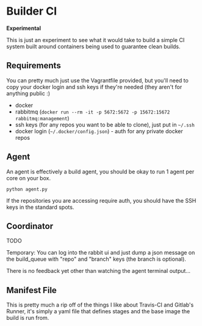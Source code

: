 # Builder CI

**Experimental**

This is just an experiment to see what it would take to build a simple CI system built around containers being used to guarantee clean builds.

## Requirements

You can pretty much just use the Vagrantfile provided, but you'll need to copy your docker login and ssh keys if they're needed (they aren't for anything public :)

* docker
* rabbitmq (`docker run --rm -it -p 5672:5672 -p 15672:15672 rabbitmq:management`)
* ssh keys (for any repos you want to be able to clone), just put in `~/.ssh`
* docker login (`~/.docker/config.json`) - auth for any private docker repos

## Agent

An agent is effectively a build agent, you should be okay to run 1 agent per core on your box.

    python agent.py

If the repositories you are accessing require auth, you should have the SSH keys in the standard spots.

## Coordinator

TODO

Temporary: You can log into the rabbit ui and just dump a json message on the build_queue with "repo" and "branch" keys (the branch is optional).

There is no feedback yet other than watching the agent terminal output...

## Manifest File

This is pretty much a rip off of the things I like about Travis-CI and Gitlab's Runner, it's simply a yaml file that defines stages and the base image the build is run from.

